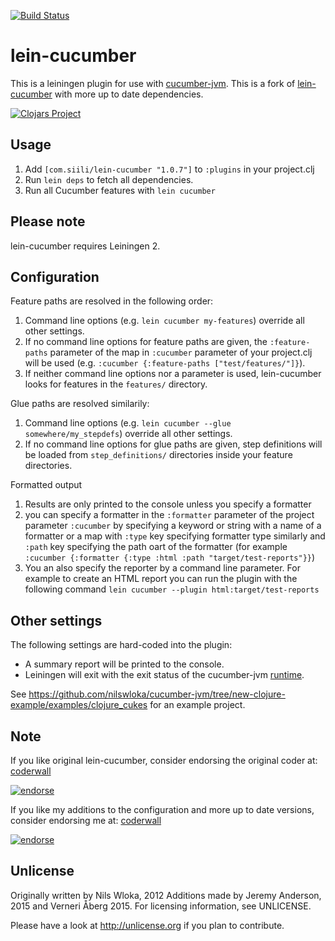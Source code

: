 [![Build Status](https://secure.travis-ci.org/siilisolutions/lein-cucumber.png)](http://travis-ci.org/siilisolutions/lein-cucumber)

# lein-cucumber

This is a leiningen plugin for use with [cucumber-jvm](https://github.com/cucumber/cucumber-jvm).
This is a fork of [lein-cucumber](http://github.com/nilswloka/lein-cucumber) with more up to date dependencies.

[![Clojars Project](https://img.shields.io/clojars/v/com.siili/lein-cucumber.svg)](http://clojars.org/com.siili/lein-cucumber)

## Usage

1. Add `[com.siili/lein-cucumber "1.0.7"]` to `:plugins` in your project.clj
2. Run `lein deps` to fetch all dependencies.
3. Run all Cucumber features with `lein cucumber`

## Please note

lein-cucumber requires Leiningen 2.

## Configuration

Feature paths are resolved in the following order:

1. Command line options (e.g. `lein cucumber my-features`) override all other settings.
2. If no command line options for feature paths are given, the `:feature-paths` parameter of the map in `:cucumber` parameter of your project.clj will be used (e.g. `:cucumber {:feature-paths ["test/features/"]}`).
3. If neither command line options nor a parameter is used, lein-cucumber looks for features in the `features/` directory.

Glue paths are resolved similarily:

1. Command line options (e.g. `lein cucumber --glue somewhere/my_stepdefs`) override all other settings.
2. If no command line options for glue paths are given, step definitions will be loaded from `step_definitions/` directories inside your feature directories.

Formatted output

1. Results are only printed to the console unless you specify a formatter
2. you can specify a formatter in the `:formatter` parameter of the project parameter `:cucumber` by specifying a keyword or string with a name of a formatter or a map with `:type` key specifying formatter type similarly and `:path` key specifying the path oart of the formatter (for example `:cucumber {:formatter {:type :html :path "target/test-reports"}}`)
3. You an also specify the reporter by a command line parameter. For example to create an HTML report you can run the plugin with the following command `lein cucumber --plugin html:target/test-reports`

## Other settings

 The following settings are hard-coded into the plugin:

* A summary report will be printed to the console.
* Leiningen will exit with the exit status of the cucumber-jvm [runtime](https://github.com/cucumber/cucumber-jvm/blob/master/core/src/main/java/cucumber/runtime/Runtime.java).

See https://github.com/nilswloka/cucumber-jvm/tree/new-clojure-example/examples/clojure_cukes for an example project.

## Note

If you like original lein-cucumber, consider endorsing the original coder at: [coderwall](http://coderwall.com/nilswloka)

[![endorse](http://api.coderwall.com/nilswloka/endorsecount.png)](http://coderwall.com/nilswloka)

If you like my additions to the configuration and more up to date versions, consider endorsing me at: [coderwall](https://coderwall.com/Verneri)

[![endorse](https://api.coderwall.com/Verneri/endorsecount.png)](https://coderwall.com/Verneri)

## Unlicense

Originally written by Nils Wloka, 2012
Additions made by Jeremy Anderson, 2015
and Verneri Åberg 2015. For licensing information, see UNLICENSE.

Please have a look at http://unlicense.org if you plan to contribute.

